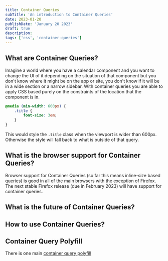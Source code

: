 ```yaml
---
title: Container Queries
subTitle: 'An introduction to Container Queries'
date: 2023-01-20
publishDate: 'January 20 2023'
draft: true
description:
tags: ['css', 'container-queries']
---
```


## What are Container Queries?

Imagine a world where you have a calendar component and you want to change the UI of it depending on the situation of that component but you don't know where it might be on the app or site, you don't know if it will be in a wide section or a narrow sidebar. With container queries you are able to apply CSS based purely on the constraints of the location that the component is in.

```css
@media (min-width: 600px) {
	.title {
		font-size: 3em;
	}
}
```

This would style the `.title` class when the viewport is wider than 600px. Otherwise the style will fall back to what is outside of that query.

## What is the browser support for Container Queries?
Browser support for Container Queries (so far this means inline-size based queries) is good in all of the main browsers with the exception of Firefox. The next stable Firefox release (due in February 2023) will have support for container queries.

## What is the future of Container Queries?

## How to use Container Queries?

## Container Query Polyfill
There is one main [container query polyfill](https://www.npmjs.com/package/container-query-polyfill)
